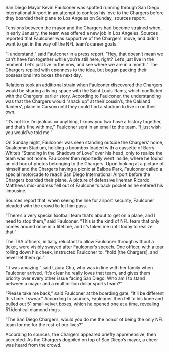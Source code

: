 San Diego Mayor Kevin Faulconer was spotted running through San Diego International Airport in an attempt to confess his love to the Chargers before they boarded their plane to Los Angeles on Sunday, sources report.

Tensions between the mayor and the Chargers had become strained when, in early January, the team was offered a new job in Los Angeles. Sources reported that Faulconer was supportive of the Chargers’ move, and didn’t want to get in the way of the NFL team’s career goals.

“I understand,” said Faulconer in a press report. “Hey, that doesn’t mean we can’t have fun together while you’re still here, right? Let’s just live in the moment. Let’s just live in the now, and see where we are in a month.” The Chargers replied with openness to the idea, but began packing their possessions into boxes the next day.

Relations took an additional strain when Faulconer discovered the Chargers would be sharing a living space with the Saint Louis Rams, which conflicted with the Chargers’ earlier story. According to Faulconer, the understanding was that the Chargers would “shack up” at their cousin’s, the Oakland Raiders’, place in Carson until they could find a stadium to live in on their own.

“It’s not like I’m jealous or anything, I know you two have a history together, and that’s fine with me,” Faulconer sent in an email to the team. “I just wish you would’ve told me.” 

On Sunday night, Faulconer was seen standing outside the Chargers’ home, Qualcomm Stadium, holding a boombox loaded with a cassette of Barry White’s “Standing in the Shadows of Love” over his head, only to realize the team was not home. Faulconer then reportedly went inside, where he found an old box of photos belonging to the Chargers. Upon looking at a picture of himself and the Chargers having a picnic at Balboa Park, Faulconer called a special motorcade to reach San Diego International Airport before the Chargers boarded their plane. A picture of defensive lineman Ricardo Matthews mid-undress fell out of Faulconer’s back pocket as he entered his limousine.

Sources report that, when seeing the line for airport security, Faulconer pleaded with the crowd to let him pass.

“There’s a very special football team that’s about to get on a plane, and I need to stop them,” said Faulconer. “This is the kind of NFL team that only comes around once in a lifetime, and it’s taken me until today to realize that.”

The TSA officers, initially reluctant to allow Faulconer through without a ticket, were visibly swayed after Faulconer’s speech. One officer, with a tear rolling down his cheek, instructed Faulconer to, “hold [the Chargers], and never let them go.”

“It was amazing,” said Laura Chu, who was in line with her family when Faulconer arrived. “It’s clear he really loves that team, and gives them priority over every other issue facing San Diego. Who am I to stand between a mayor and a multimillion dollar sports team?”

“Please take me back,” said Faulconer at the boarding gate. “It’ll be different this time. I swear.” According to sources, Faulconer then fell to his knee and pulled out 51 small velvet boxes, which he opened one at a time, revealing 51 identical diamond rings.

“The San Diego Chargers, would you do me the honor of being the only NFL team for me for the rest of our lives?”

According to sources, the Chargers appeared briefly apprehensive, then accepted. As the Chargers dogpiled on top of San Diego’s mayor, a cheer was heard from the crowd.